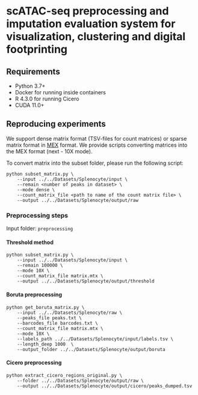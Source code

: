 # scATAC-seq preprocessing and imputation evaluation system for visualization, clustering and digital footprinting

## Requirements

* Python 3.7+
* Docker for running inside containers
* R 4.3.0 for running Cicero
* CUDA 11.0+

## Reproducing experiments

We support dense matrix format (TSV-files for count matrices) or sparse matrix format in [MEX](https://kb.10xgenomics.com/hc/en-us/articles/115000794686-How-is-the-MEX-format-used-for-the-gene-barcode-matrices-) format. We provide scripts converting matrices into the MEX format (next - 10X mode).

To convert matrix into the subset folder, please run the following script:
```
python subset_matrix.py \
    --input ../../Datasets/Splenocyte/input \
    --remain <number of peaks in dataset> \
    --mode dense \
    --count_matrix_file <path to name of the count matrix file> \
    --output ../../Datasets/Splenocyte/output/raw
```


### Preprocessing steps

Input folder: `preprocessing`

#### Threshold method

```shell
python subset_matrix.py \
    --input ../../Datasets/Splenocyte/input \
    --remain 100000 \
    --mode 10X \
    --count_matrix_file matrix.mtx \
    --output ../../Datasets/Splenocyte/output/threshold
```

#### Boruta preprocessing
```shell
python get_boruta_matrix.py \
    --input ../../Datasets/Splenocyte/raw \
    --peaks_file peaks.txt \
    --barcodes_file barcodes.txt \
    --count_matrix_file matrix.mtx \
    --mode 10X \
    --labels_path ../../Datasets/Splenocyte/input/labels.tsv \
    --length_deep 1000  \
    --output_folder ../../Datasets/Splenocyte/output/boruta
```


#### Cicero preprocessing

```shell
python extract_cicero_regions_original.py \
    --folder ../../Datasets/Splenocyte/output/raw \
    --output ../../Datasets/Splenocyte/output/cicero/peaks_dumped.tsv
```

